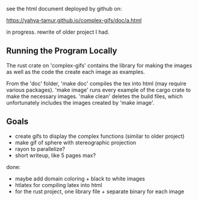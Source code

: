 see the html document deployed by github on:

https://yahya-tamur.github.io/complex-gifs/doc/a.html

in progress. rewrite of older project I had.

## Running the Program Locally

The rust crate on 'complex-gifs' contains the library for making the images as
well as the code the create each image as examples.

From the 'doc' folder, 'make doc' compiles the tex into html (may require various packages).
'make image' runs every example of the cargo crate to make the necessary images.
'make clean' deletes the build files, which unfortunately includes the images created
by 'make image'.

## Goals

- create gifs to display the complex functions (similar to older project)
- make gif of sphere with stereographic projection
- rayon to parallelize?
- short writeup, like 5 pages max?

done:

- maybe add domain coloring + black to white images
- htlatex for compiling latex into html
- for the rust project, one library file + separate binary for each image
